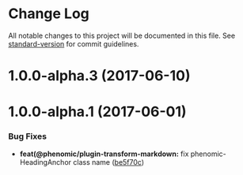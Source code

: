 # Change Log

All notable changes to this project will be documented in this file.
See [standard-version](https://github.com/conventional-changelog/standard-version) for commit guidelines.

<a name="1.0.0-alpha.3"></a>
# 1.0.0-alpha.3 (2017-06-10)



<a name="1.0.0-alpha.1"></a>
# 1.0.0-alpha.1 (2017-06-01)


### Bug Fixes

* **feat(@phenomic/plugin-transform-markdown:** fix phenomic-HeadingAnchor class name ([be5f70c](https://github.com/phenomic/phenomic/commit/be5f70c))
